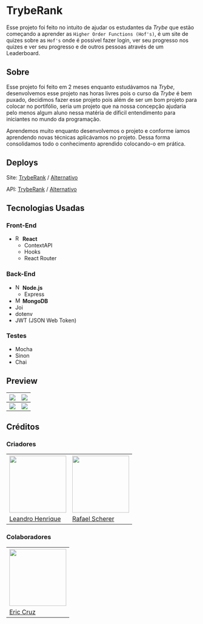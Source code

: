 # TrybeRank
Esse projeto foi feito no intuito de ajudar os estudantes da *Trybe* que estão começando a aprender as `Higher Order Functions (Hof's)`, é um site de quizes sobre as `Hof's` onde é possivel fazer login, ver seu progresso nos quizes e ver seu progresso e de outros pessoas através de um Leaderboard.

## Sobre
Esse projeto foi feito em 2 meses enquanto estudávamos na *Trybe*, desenvolvemos esse projeto nas horas livres pois o curso da *Trybe* é bem puxado, decidimos fazer esse projeto pois além de ser um bom projeto para colocar no portifólio, seria um projeto que na nossa concepção ajudaria pelo menos algum aluno nessa matéria de díficil entendimento para iniciantes no mundo da programação.

Aprendemos muito enquanto desenvolvemos o projeto e conforme íamos aprendendo novas técnicas aplicávamos no projeto. Dessa forma consolidamos todo o conhecimento aprendido colocando-o em prática.

## Deploys
Site: [TrybeRank](https://trybe-rank.herokuapp.com/) / [Alternativo](https://tryberank.herokuapp.com/)

API: [TrybeRank](https://trybe-rank-backend.herokuapp.com/) / [Alternativo](https://tryberank-api.herokuapp.com/)

## Tecnologias Usadas

### Front-End

 - <img src="https://bognarjunior.files.wordpress.com/2018/03/if_react-js_logo_1174949.png" alt="React Logo" width="15"/> **React**
	 - ContextAPI
	 - Hooks
	 - React Router

### Back-End

 - <img src="https://cdn.iconscout.com/icon/free/png-256/node-js-1174925.png" alt="Node.js Logo" width="15"/> **Node.js**
	 - Express
 - <img src="https://images.ctfassets.net/co0pvta7hzrh/42HrBQWEmcwaommKmaOi4e/6451e733189a198d017b6a448f79e6e1/MongoDB.png" alt="MongoDB Logo" width="15"/> **MongoDB**
 -  Joi
 - dotenv
 - JWT (JSON Web Token)


### Testes

 - Mocha
 - Sinon
 - Chai

## Preview

|<img src="https://i.ibb.co/KjSnxwy/login-trybe-Rank.png"/>|<img src="https://i.ibb.co/qJDrHYZ/home-trybe-Rank.png"/>|
|--|--|
|<img src="https://i.ibb.co/2PHCfGY/quiz-trybe-Rank.png"/>|<img src="https://i.ibb.co/JBLRnkV/leaderboard-trybe-Rank.png"/>|

## Créditos
### Criadores


<table>
    <tr>
		<th>
				<img height="150" src="https://avatars.githubusercontent.com/u/68698781?v=4" />
		</th>
		<th>
			<img height="150" src="https://avatars.githubusercontent.com/u/63076243?v=4" />
		</th>
	</tr>
	<tr>
		<td>
			<a href="https://github.com/Ply3r">Leandro Henrique</a>
		</td>
		<td>
			<a href="https://github.com/RafaelAugustScherer">Rafael Scherer</a>
		</td>
	</tr>
</table>

### Colaboradores

<table>
    <tr>
		<th>
				<img height="150" src="https://avatars.githubusercontent.com/u/32694502?v=4" />
		</th>
	</tr>
	<tr>
		<td>
			<a href="https://github.com/Effolex">Eric Cruz</a>
		</td>
	</tr>
</table>
